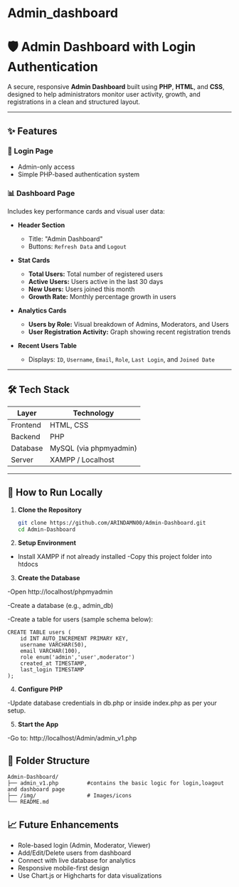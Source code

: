 # Admin_dashboard
# 🛡️ Admin Dashboard with Login Authentication

A secure, responsive **Admin Dashboard** built using **PHP**, **HTML**, and **CSS**, designed to help administrators monitor user activity, growth, and registrations in a clean and structured layout.

---

## ✨ Features

### 🔐 Login Page
- Admin-only access
- Simple PHP-based authentication system

### 📊 Dashboard Page
Includes key performance cards and visual user data:

- **Header Section**
  - Title: "Admin Dashboard"
  - Buttons: `Refresh Data` and `Logout`

- **Stat Cards**
  - **Total Users:** Total number of registered users
  - **Active Users:** Users active in the last 30 days
  - **New Users:** Users joined this month
  - **Growth Rate:** Monthly percentage growth in users

- **Analytics Cards**
  - **Users by Role:** Visual breakdown of Admins, Moderators, and Users
  - **User Registration Activity:** Graph showing recent registration trends

- **Recent Users Table**
  - Displays: `ID`, `Username`, `Email`, `Role`, `Last Login`, and `Joined Date`

---

## 🛠️ Tech Stack

| Layer       | Technology        |
|-------------|-------------------|
| Frontend    | HTML, CSS         |
| Backend     | PHP               |
| Database    | MySQL (via phpmyadmin)  |
| Server      | XAMPP / Localhost |

---

## 🚀 How to Run Locally

1. **Clone the Repository**
   ```bash
   git clone https://github.com/ARINDAMN00/Admin-Dashboard.git
   cd Admin-Dashboard
2. **Setup Environment**
 - Install XAMPP if not already installed
 -Copy this project folder into htdocs

3. **Create the Database**

  -Open http://localhost/phpmyadmin

  -Create a database (e.g., admin_db)

  -Create a table for users (sample schema below):

```
CREATE TABLE users (
    id INT AUTO_INCREMENT PRIMARY KEY,
    username VARCHAR(50),
    email VARCHAR(100),
    role enum('admin','user',moderator')
    created_at TIMESTAMP,
    last_login TIMESTAMP
);
```
4. **Configure PHP**

  -Update database credentials in db.php or inside index.php as per your setup.

5. **Start the App**

  -Go to: http://localhost/Admin/admin_v1.php

## 📌 Folder Structure
```
Admin-Dashboard/
├── admin_v1.php         #contains the basic logic for login,loagout and dashboard page
├── /img/                # Images/icons
└── README.md
```

## 📈 Future Enhancements
  - Role-based login (Admin, Moderator, Viewer)
  - Add/Edit/Delete users from dashboard
  - Connect with live database for analytics
  - Responsive mobile-first design
  - Use Chart.js or Highcharts for data visualizations
